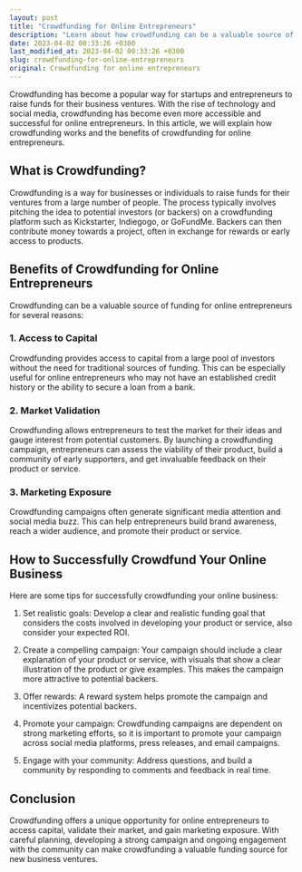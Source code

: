 ```yaml
---
layout: post
title: "Crowdfunding for Online Entrepreneurs"
description: "Learn about how crowdfunding can be a valuable source of funding for online entrepreneurs, how it works, and tips for successfully crowdfunding your business."
date: 2023-04-02 00:33:26 +0300
last_modified_at: 2023-04-02 00:33:26 +0300
slug: crowdfunding-for-online-entrepreneurs
original: Crowdfunding for online entrepreneurs
---
```


Crowdfunding has become a popular way for startups and entrepreneurs to raise funds for their business ventures. With the rise of technology and social media, crowdfunding has become even more accessible and successful for online entrepreneurs. In this article, we will explain how crowdfunding works and the benefits of crowdfunding for online entrepreneurs.

## What is Crowdfunding?

Crowdfunding is a way for businesses or individuals to raise funds for their ventures from a large number of people. The process typically involves pitching the idea to potential investors (or backers) on a crowdfunding platform such as Kickstarter, Indiegogo, or GoFundMe. Backers can then contribute money towards a project, often in exchange for rewards or early access to products.

## Benefits of Crowdfunding for Online Entrepreneurs

Crowdfunding can be a valuable source of funding for online entrepreneurs for several reasons:

### 1. Access to Capital

Crowdfunding provides access to capital from a large pool of investors without the need for traditional sources of funding. This can be especially useful for online entrepreneurs who may not have an established credit history or the ability to secure a loan from a bank.

### 2. Market Validation

Crowdfunding allows entrepreneurs to test the market for their ideas and gauge interest from potential customers. By launching a crowdfunding campaign, entrepreneurs can assess the viability of their product, build a community of early supporters, and get invaluable feedback on their product or service.

### 3. Marketing Exposure

Crowdfunding campaigns often generate significant media attention and social media buzz. This can help entrepreneurs build brand awareness, reach a wider audience, and promote their product or service.

## How to Successfully Crowdfund Your Online Business

Here are some tips for successfully crowdfunding your online business:

1. Set realistic goals: Develop a clear and realistic funding goal that considers the costs involved in developing your product or service, also consider your expected ROI.

2. Create a compelling campaign: Your campaign should include a clear explanation of your product or service, with visuals that show a clear illustration of the product or give examples. This makes the campaign more attractive to potential backers.

3. Offer rewards: A reward system helps promote the campaign and incentivizes potential backers.

4. Promote your campaign: Crowdfunding campaigns are dependent on strong marketing efforts, so it is important to promote your campaign across social media platforms, press releases, and email campaigns.

5. Engage with your community: Address questions, and build a community by responding to comments and feedback in real time.

## Conclusion

Crowdfunding offers a unique opportunity for online entrepreneurs to access capital, validate their market, and gain marketing exposure. With careful planning, developing a strong campaign and ongoing engagement with the community can make crowdfunding a valuable funding source for new business ventures.
